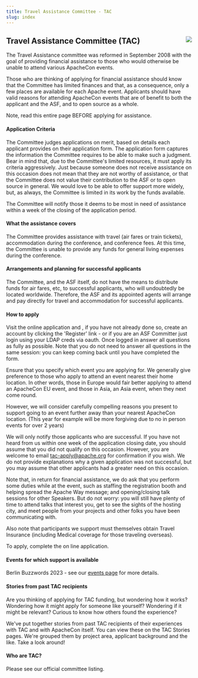 ```yaml
---
title: Travel Assistance Committee - TAC
slug: index
---
```


<div class="jumbotron">
<a href="https://www.apache.org/events/current-event.html"><img src="https://www.apache.org/events/current-event-125x125.png" style="float: right;"/></a>
<h2>Travel Assistance Committee (TAC)</h2>

The Travel Assistance committee was reformed in September 2008 with the goal of providing financial assistance to those who would otherwise be unable to attend various ApacheCon events.

Those who are thinking of applying for financial assistance should know that the Committee has limited finances and that, as a consequence, only a few places are available for each Apache event. Applicants should have valid reasons for attending ApacheCon events that are of benefit to both the applicant and the ASF, and to open source as a whole.

Note, read this entire page BEFORE applying for assistance.

</div>

<a name="Index-Startingpoints"></a>


<!-- Row 1 -->
<div class="row">
    <div class="col-md-auto">
        <h4>Application Criteria</h4>
        <p>The Committee judges applications on merit, based on details each applicant provides on their application form. The application form captures the information the Committee requires to be able to make such a judgment. Bear in mind that, due to the Committee's limited resources, it must apply its criteria aggressively. Just because someone does not receive assistance on this occasion does not mean that they are not worthy of assistance, or that the Committee does not value their contribution to the ASF or to open source in general. We would love to be able to offer support more widely, but, as always, the Committee is limited in its work by the funds available.

The Committee will notify those it deems to be most in need of assistance within a week of the closing of the application period.</p>
        <h4>What the assistance covers</h4>
        <p>The Committee provides assistance with travel (air fares or train tickets), accommodation during the conference, and conference fees. At this time, the Committee is unable to provide any funds for general living expenses during the conference.</p>
        <h4>Arrangements and planning for successful applicants</h4>
        <p>The Committee, and the ASF itself, do not have the means to distribute funds for air fares, etc, to successful applicants, who will undoubtedly be located worldwide. Therefore, the ASF and its appointed agents will arrange and pay directly for travel and accommodation for successful applicants.</p>
    </div>
    <div class="col-md-auto">
        <h4>How to apply</h4>
        <p>Visit the online application and , if you have not already done so, create an account by clicking the 'Register' link - or if you are an ASF Committer just login using your LDAP creds via oauth. Once logged in answer all questions as fully as possible. Note that you do not need to answer all questions in the same session: you can keep coming back until you have completed the form.

Ensure that you specify which event you are applying for. We generally give preference to those who apply to attend an event nearest their home location. In other words, those in Europe would fair better applying to attend an ApacheCon EU event, and those in Asia, an Asia event, when they next come round.

However, we will consider carefully compelling reasons you present to support going to an event further away than your nearest ApacheCon location. (This year for example will be more forgiving due to no in person events for over 2 years)

We will only notify those applicants who are successful. If you have not heard from us within one week of the application closing date, you should assume that you did not qualify on this occasion. However, you are welcome to email tac-apply@apache.org for confirmation if you wish. We do not provide explanations why a given application was not successful, but you may assume that other applicants had a greater need on this occasion.

Note that, in return for financial assistance, we do ask that you perform some duties while at the event, such as staffing the registration booth and helping spread the Apache Way message; and opening/closing talk sessions for other Speakers. But do not worry: you will still have plenty of time to attend talks that interest you, get to see the sights of the hosting city, and meet people from your projects and other folks you have been communicating with.

Also note that participants we support must themselves obtain Travel Insurance (including Medical coverage for those traveling overseas).

To apply, complete the on line application.</p>
        </div>
        <div class="col-md-auto">
        <h4>Events for which support is available</h4>
            <p>Berlin Buzzwords 2023 - see our <a href='/events/current.html'>events page</a> for more details.</p>
          </div>
          <div class="col-md-auto">
          <h4>Stories from past TAC recipients</h4>
          <p>Are you thinking of applying for TAC funding, but wondering how it works? Wondering how it might apply for someone like yourself? Wondering if it might be relevant? Curious to know how others found the experience?

We've put together stories from past TAC recipients of their experiences with TAC and with ApacheCon itself. You can view these on the TAC Stories pages. We're grouped them by project area, applicant background and the like. Take a look around!</p>
        <h4>Who are TAC?</h4>
        <p>Please see our official committee listing.</p>
          </div>
</div>

